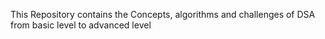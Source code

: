 This Repository contains the Concepts, algorithms and challenges of DSA from basic level to advanced level